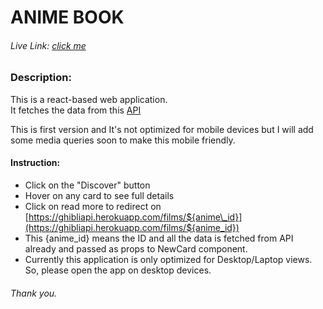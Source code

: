 ANIME BOOK
==========

  

###### Live Link: [click me](https://umeshpalsingh.github.io/anime-book/)

  

### Description:

This is a react-based web application.  
It fetches the data from this [API](https://ghibliapi.herokuapp.com/films/)  

This is first version and It's not optimized for mobile devices but I will add some media queries soon to make this mobile friendly.

#### Instruction:

*   Click on the "Discover" button
*   Hover on any card to see full details
*   Click on read more to redirect on [https://ghibliapi.herokuapp.com/films/${anime\_id}](https://ghibliapi.herokuapp.com/films/${anime_id})
*   This {anime\_id} means the ID and all the data is fetched from API already and passed as props to NewCard component.
*   Currently this application is only optimized for Desktop/Laptop views. So, please open the app on desktop devices.

<h6>Thank you.</h6>
